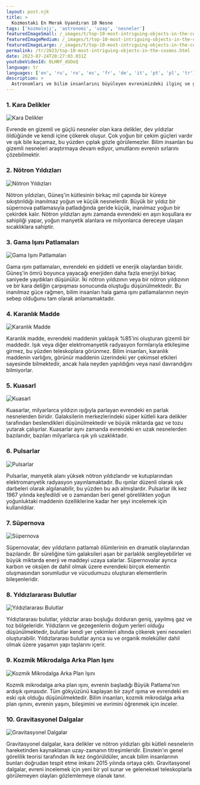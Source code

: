 ```yaml
---
layout: post.njk
title: >
  Kozmostaki En Merak Uyandıran 10 Nesne
tags: ['kozmoloji', 'astronomi', 'uzay', 'nesneler']
featuredImageSmall: /_images/t/top-10-most-intriguing-objects-in-the-cosmos-cover-tr-small.webp
featuredImageMedium: /_images/t/top-10-most-intriguing-objects-in-the-cosmos-cover-tr-medium.webp
featuredImageLarge: /_images/t/top-10-most-intriguing-objects-in-the-cosmos-cover-tr-large.webp
permalink: /tr/2023/top-10-most-intriguing-objects-in-the-cosmos.html
date: 2023-07-24T20:27:03.031Z
youtubeVideoId: 0LHNf_dUOoQ
language: tr
languages: ['en', 'ru', 'ro', 'es', 'fr', 'de', 'it', 'pt', 'pl', 'tr']
description: >
  Astronomları ve bilim insanlarını büyüleyen evrenimizdeki ilginç ve gizemli nesneleri keşfedin.
---
```


### 1. Kara Delikler

![Kara Delikler](/_images/d/d0ad0e801ddb94e8a3f075fb364c35c2-medium.webp)

Evrende en gizemli ve güçlü nesneler olan kara delikler, dev yıldızlar öldüğünde ve kendi içine çökerek oluşur. Çok yoğun bir çekim güçleri vardır ve ışık bile kaçamaz, bu yüzden çıplak gözle görülemezler. Bilim insanları bu gizemli nesneleri araştırmaya devam ediyor, umutlarını evrenin sırlarını çözebilmektir.

### 2. Nötron Yıldızları

![Nötron Yıldızları](/_images/b/b12011c7b7fa413231c7e6de2f4dde38-medium.webp)

Nötron yıldızları, Güneş'in kütlesinin birkaç mil çapında bir küreye sıkıştırıldığı inanılmaz yoğun ve küçük nesnelerdir. Büyük bir yıldız bir süpernova patlamasıyla patladığında geride küçük, inanılmaz yoğun bir çekirdek kalır. Nötron yıldızları aynı zamanda evrendeki en aşırı koşullara ev sahipliği yapar, yoğun manyetik alanlara ve milyonlarca dereceye ulaşan sıcaklıklara sahiptir.

### 3. Gama Işını Patlamaları

![Gama Işını Patlamaları](/_images/8/85f90ba77ca4d5b42dedbd5d291996ad-medium.webp)

Gama ışını patlamaları, evrendeki en şiddetli ve enerjik olaylardan biridir. Güneş'in ömrü boyunca yayacağı enerjiden daha fazla enerjiyi birkaç saniyede yaydıkları düşünülür. İki nötron yıldızının veya bir nötron yıldızının ve bir kara deliğin çarpışması sonucunda oluştuğu düşünülmektedir. Bu inanılmaz güce rağmen, bilim insanları hala gama ışını patlamalarının neyin sebep olduğunu tam olarak anlamamaktadır.

### 4. Karanlık Madde

![Karanlık Madde](/_images/1/1cda0791390020cea0da08a7f08dad82-medium.webp)

Karanlık madde, evrendeki maddenin yaklaşık %85'ini oluşturan gizemli bir maddedir. Işık veya diğer elektromanyetik radyasyon formlarıyla etkileşime girmez, bu yüzden teleskoplara görünmez. Bilim insanları, karanlık maddenin varlığını, görünür maddenin üzerindeki yer çekimsel etkileri sayesinde bilmektedir, ancak hala neyden yapıldığını veya nasıl davrandığını bilmiyorlar.

### 5. Kuasarl

![Kuasarl](/_images/4/4a0fbe84ec78cefa70416827f7fe08a1-medium.webp)

Kuasarlar, milyarlarca yıldızın ışığıyla parlayan evrendeki en parlak nesnelerden biridir. Galaksilerin merkezlerindeki süper kütleli kara delikler tarafından beslendikleri düşünülmektedir ve büyük miktarda gaz ve tozu yutarak çalışırlar. Kuasarlar aynı zamanda evrendeki en uzak nesnelerden bazılarıdır, bazıları milyarlarca ışık yılı uzaklıktadır.

### 6. Pulsarlar

![Pulsarlar](/_images/e/eecc7f6ab260d478a416646c57e59a69-medium.webp)

Pulsarlar, manyetik alanı yüksek nötron yıldızlarıdır ve kutuplarından elektromanyetik radyasyon yayınlamaktadır. Bu ışınlar düzenli olarak ışık darbeleri olarak algılanabilir, bu yüzden bu adı almışlardır. Pulsarlar ilk kez 1967 yılında keşfedildi ve o zamandan beri genel görelilikten yoğun yoğunluktaki maddenin özelliklerine kadar her şeyi incelemek için kullanıldılar.

### 7. Süpernova

![Süpernova](/_images/1/1a3391ace83c5cf3bec86a24f34e110e-medium.webp)

Süpernovalar, dev yıldızların patlamalı ölümlerinin en dramatik olaylarından bazılarıdır. Bir süreliğine tüm galaksileri aşan bir parlaklık sergileyebilirler ve büyük miktarda enerji ve maddeyi uzaya salarlar. Süpernovalar ayrıca karbon ve oksijen de dahil olmak üzere evrendeki birçok elementin oluşmasından sorumludur ve vücudumuzu oluşturan elementlerin bileşenleridir.

### 8. Yıldızlararası Bulutlar

![Yıldızlararası Bulutlar](/_images/d/d387463f2b5bf993e24be8a850e90338-medium.webp)

Yıldızlararası bulutlar, yıldızlar arası boşluğu dolduran geniş, yayılmış gaz ve toz bölgeleridir. Yıldızların ve gezegenlerin doğum yerleri olduğu düşünülmektedir, bulutlar kendi yer çekimleri altında çökerek yeni nesneleri oluşturabilir. Yıldızlararası bulutlar ayrıca su ve organik moleküller dahil olmak üzere yaşamın yapı taşlarını içerir.

### 9. Kozmik Mikrodalga Arka Plan Işını

![Kozmik Mikrodalga Arka Plan Işını](/_images/e/ee397cdb95871bc2d3973f4c08b43c9a-medium.webp)

Kozmik mikrodalga arka plan ışını, evrenin başladığı Büyük Patlama'nın ardışık ışımasıdır. Tüm gökyüzünü kaplayan bir zayıf ışıma ve evrendeki en eski ışık olduğu düşünülmektedir. Bilim insanları, kozmik mikrodalga arka plan ışınını, evrenin yaşını, bileşimini ve evrimini öğrenmek için inceler.

### 10. Gravitasyonel Dalgalar

![Gravitasyonel Dalgalar](/_images/5/5a38ff73986d50c17b94fda23ae28193-medium.webp)

Gravitasyonel dalgalar, kara delikler ve nötron yıldızları gibi kütleli nesnelerin hareketinden kaynaklanan uzay-zamanın titreşimleridir. Einstein'ın genel görelilik teorisi tarafından ilk kez öngörüldüler, ancak bilim insanlarının bunları doğrudan tespit etme imkanı 2015 yılında ortaya çıktı. Gravitasyonel dalgalar, evreni incelemek için yeni bir yol sunar ve geleneksel teleskoplarla görülemeyen olayları gözlemlemeye olanak tanır.

